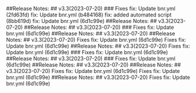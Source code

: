 ##Release Notes: ## v3.3(2023-07-20) ### Fixes fix: Update bnr.yml (2fd63fd) fix: Update bnr.yml (b484168) fix: added automated script (8bb619d) fix: Update bnr.yml (6d1c99e) ##Release Notes: ## v3.3(2023-07-20) ##Release Notes: ## v3.3(2023-07-20) ### Fixes fix: Update bnr.yml (6d1c99e) ##Release Notes: ## v3.3(2023-07-20) ##Release Notes: ## v3.3(2023-07-20) Fixes fix: Update bnr.yml (6d1c99e) Fixes fix: Update bnr.yml (6d1c99e) ##Release Notes: ## v3.3(2023-07-20) Fixes fix: Update bnr.yml (6d1c99e) ### Fixes fix: Update bnr.yml (6d1c99e) ##Release Notes: ## v3.3(2023-07-20) ### Fixes fix: Update bnr.yml (6d1c99e) ##Release Notes: ## v3.3(2023-07-20) ##Release Notes: ## v3.3(2023-07-20) Fixes fix: Update bnr.yml (6d1c99e) Fixes fix: Update bnr.yml (6d1c99e) ##Release Notes: ## v3.3(2023-07-20) Fixes fix: Update bnr.yml (6d1c99e)
